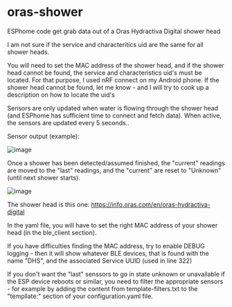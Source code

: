 # oras-shower
ESPhome code get grab data out of a Oras Hydractiva Digital shower head

I am not sure if the service and characteritics uid are the same for all shower heads.

You will need to set the MAC address of the shower head, and if the shower head cannot be found, the service and characteristics uid's must be located.
For that purpose, I used nRF connect on my Android phone. 
If the shower head cannot be found, let me know - and I will try to cook up a description on how to locate the uid's 

Sensors are only updated when water is flowing through the shower head (and ESPhome has sufficient time to connect and fetch data). When active, the sensors are updated every 5 seconds..

Sensor output (example):

![image](https://user-images.githubusercontent.com/8531428/211394034-c58902ec-b5b6-430a-81c2-8d3a6c9a9a08.png)

Once a shower has been detected/assumed finished, the "current" readings are moved to the "last" readings, and the "current" are reset to "Unknown" (until next shower starts).

![image](https://user-images.githubusercontent.com/8531428/211408135-4361e846-900c-4552-8ee0-ccd52b9efe2e.png)

The shower head is this one: https://info.oras.com/en/oras-hydractiva-digital

In the yaml file, you will have to set the right MAC address of your shower head (in the ble_client section).

If you have difficulties finding the MAC address, try to enable DEBUG logging - then it will show whatever BLE devices, that is found with the name "DHS", and the associated Service UUID (used in line 322)

If you don't want the "last" senssors to go in state unknown or unavailable if the ESP device reboots or similar, you need to filter the appropriate sensors - for example by adding the content from template-filters.txt to the "templlate:" section of your configuration.yaml file.

